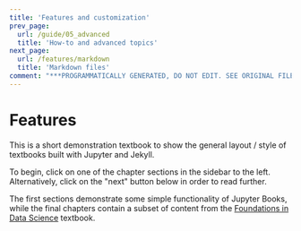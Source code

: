 ```yaml
---
title: 'Features and customization'
prev_page:
  url: /guide/05_advanced
  title: 'How-to and advanced topics'
next_page:
  url: /features/markdown
  title: 'Markdown files'
comment: "***PROGRAMMATICALLY GENERATED, DO NOT EDIT. SEE ORIGINAL FILES IN /content***"
---
```

# Features

This is a short demonstration textbook to show the general layout / style of textbooks built
with Jupyter and Jekyll.

To begin, click on one of the chapter sections in the sidebar to the left.
Alternatively, click on the "next" button below in order to read
further.

The first sections demonstrate some simple functionality of Jupyter Books,
while the final chapters contain a subset of content from the
[Foundations in Data Science](https://inferentialthinking.com) textbook.
